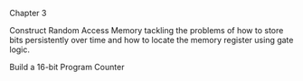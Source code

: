 Chapter 3

Construct Random Access Memory tackling the problems of how to store bits persistently over time and how to locate the memory register using gate logic.

Build a 16-bit Program Counter
